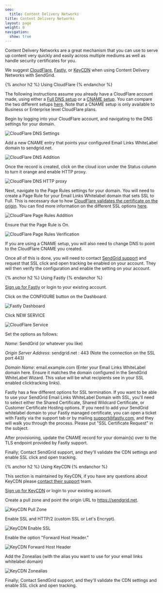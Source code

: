 ```yaml
---
seo:
  title: Content Delivery Networks
title: Content Delivery Networks
layout: page
weight: 0
navigation:
  show: true
---
```


Content Delivery Networks are a great mechanism that you can use to serve up content very quickly and easily across multiple mediums as well as handle security certificates for you.

We suggest [CloudFlare]({{root_url}}/User_Guide/Setting_Up_Your_Server/content_delivery_networks.html#-Using-CloudFlare), [Fastly]({{root_url}}/User_Guide/Setting_Up_Your_Server/content_delivery_networks.html#-Using-Fastly), or [KeyCDN]({{root_url}}/User_Guide/Setting_Up_Your_Server/content_delivery_networks.html#-Using-KeyCDN) when using Content Delivery Networks with SendGrid.

{% anchor h2 %}
Using CloudFlare
{% endanchor %}

The following instructions assume you already have a CloudFlare account made, using either a [Full DNS setup](https://support.cloudflare.com/hc/en-us/articles/205195708) or a [CNAME setup](https://support.cloudflare.com/hc/en-us/articles/200168706). You can compare the two different setups [here](https://support.cloudflare.com/hc/en-us/articles/203685674). Note that a CNAME setup is only available to Business or Enterprise level CloudFlare plans.

Begin by logging into your CloudFlare account, and navigating to the DNS settings for your domain.

![CloudFlare DNS Settings]({{root_url}}/images/cloudflare1.png)

Add a new CNAME entry that points your configured Email Links WhiteLabel domain to sendgrid.net.

![CloudFlare DNS Addition]({{root_url}}/images/cloudflare2.png)

Once the record is created, click on the cloud icon under the Status column to turn it orange and enable HTTP proxy.

![CloudFlare DNS HTTP proxy]({{root_url}}/images/cloudflare3.png)

Next, navigate to the Page Rules settings for your domain. You will need to create a Page Rule for your Email Links Whitelabel domain that sets SSL to Full. This is necessary due to how [CloudFlare validates the certificate on the origin](https://support.cloudflare.com/hc/en-us/articles/200721975). You can find more information on the different SSL options [here](https://support.cloudflare.com/hc/en-us/articles/200170416).

![CloudFlare Page Rules Addition]({{root_url}}/images/cloudflare4.png)

Ensure that the Page Rule is On.

![CloudFlare Page Rules Verification]({{root_url}}/images/cloudflare5.png)

If you are using a CNAME setup, you will also need to change DNS to point to the CloudFlare CNAME you created.

Once all of this is done, you will need to contact [SendGrid support](https://support.sendgrid.com/) and request that SSL click and open tracking be enabled on your account. They will then verify the configuration and enable the setting on your account.

{% anchor h2 %}
Using Fastly
{% endanchor %}

[Sign up for Fastly](https://www.fastly.com/signup/) or login to your
existing account.

Click on the CONFIGURE button on the Dashboard.

![Fastly Dashboard]({{root_url}}/images/fastly1.png)

Click NEW SERVICE

![CloudFlare Service]({{root_url}}/images/fastly2.png)

Set the options as follows:

*Name*: SendGrid (or whatever you like)

*Origin Server Address*: sendgrid.net : 443 (Note the connection on the SSL port 443)

*Domain Name*: email.example.com (Enter your Email Links WhiteLabel domain here. Ensure it matches the domain configured in the SendGrid WhiteLabel Wizard. This value will be what recipients see in your SSL enabled clicktracking links).

Fastly has a few different options for SSL termination. If you want to be able to use your SendGrid Email Links WhiteLabel Domain with SSL, you'll need to select either the Shared Certificate, Shared Wildcard Certificate, or Customer Certificate Hosting options. If you need to add your SendGrid whitelabel domain to your Fastly managed certificate, you can open a ticket with Fastly via the support tab or by mailing support@fastly.com, and they will walk you through the process. Please put "SSL Certificate Request" in the subject.

After provisioning, update the CNAME record for your domain(s) over to the TLS endpoint provided by Fastly support.

Finally; Contact SendGrid support, and they'll validate the CDN settings and enable SSL click and open
tracking.

{% anchor h2 %}
Using KeyCDN
{% endanchor %}

This section is maintained by KeyCDN, if you have any questions about KeyCDN please [contact their support](https://www.keycdn.com/support/) team.

[Sign up for KeyCDN](https://www.keycdn.com) or login to your
existing account.

Create a pull zone and point the origin URL to https://sendgrid.net.

![KeyCDN Pull Zone]({{root_url}}/images/keycdn1.png)

Enable SSL and HTTP/2 (custom SSL or Let's Encrypt).

![KeyCDN Enable SSL]({{root_url}}/images/keycdn2.png)

Enable the option "Forward Host Header." 

![KeyCDN Forward Host Header]({{root_url}}/images/keycdn3.png)

Add the Zonealias (with the alias you want to use for your email links whitelabel domain)

![KeyCDN Zonealias]({{root_url}}/images/keycdn4.png)

Finally; Contact SendGrid support, and they'll validate the CDN settings and enable SSL click and open
tracking.
